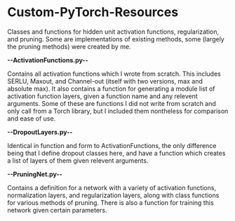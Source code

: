 # Custom-PyTorch-Resources
 Classes and functions for hidden unit activation functions, regularization, and pruning. Some are implementations of existing methods, some (largely the pruning methods) were created by me.

**--ActivationFunctions.py--**

Contains all activation functions which I wrote from scratch. This includes SERLU, Maxout,
and Channel-out (itself with two versions, max and absolute max). It also contains a 
function for generating a module list of activation function layers, given a function name 
and any relevent arguments. Some of these are functions I did not write from scratch and
only call from a Torch library, but I included them nontheless for comparison and ease of use.


**--DropoutLayers.py--**

Identical in function and form to ActivationFunctions, the only difference being that I define 
dropout classes here, and have a function which creates a list of layers of them given relevent 
arguments.


**--PruningNet.py--**

Contains a definition for a network with a variety of activation functions, normalization layers, and regularization layers, along with class functions for various methods of pruning. There is also a function for training this network given certain parameters.
